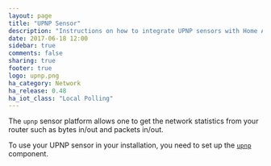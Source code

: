 ```yaml
---
layout: page
title: "UPNP Sensor"
description: "Instructions on how to integrate UPNP sensors with Home Assistant."
date: 2017-06-18 12:00
sidebar: true
comments: false
sharing: true
footer: true
logo: upnp.png
ha_category: Network
ha_release: 0.48
ha_iot_class: "Local Polling"
---
```


The `upnp` sensor platform allows one to get the network statistics from your router such as bytes in/out and packets in/out.

To use your UPNP sensor in your installation, you need to set up the [`upnp`](/components/upnp/) component.
